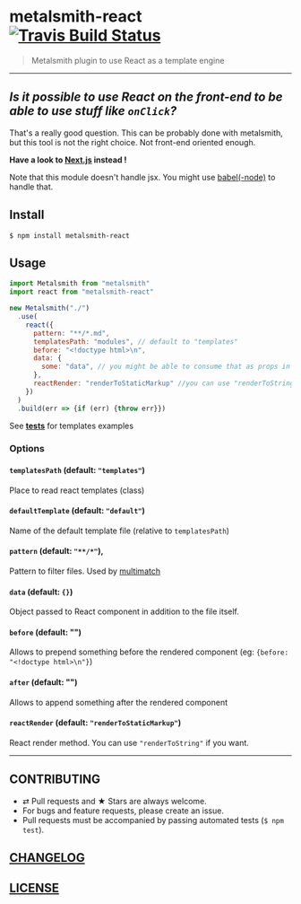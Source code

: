 # metalsmith-react [![Travis Build Status](https://travis-ci.org/MoOx/metalsmith-react.svg)](https://travis-ci.org/MoOx/metalsmith-react)

> Metalsmith plugin to use React as a template engine

---

## _Is it possible to use React on the front-end to be able to use stuff like `onClick`?_

That's a really good question.
This can be probably done with metalsmith, but this tool is not the right choice.
Not front-end oriented enough.

**Have a look to [Next.js](https://nextjs.org) instead !**

Note that this module doesn't handle jsx.
You might use [babel(-node)](http://babeljs.io/) to handle that.

## Install

```console
$ npm install metalsmith-react
```

## Usage

```js
import Metalsmith from "metalsmith"
import react from "metalsmith-react"

new Metalsmith("./")
  .use(
    react({
      pattern: "**/*.md",
      templatesPath: "modules", // default to "templates"
      before: "<!doctype html>\n",
      data: {
        some: "data", // you might be able to consume that as props in the template
      },
      reactRender: "renderToStaticMarkup" //you can use "renderToString" if you want
    })
  )
  .build(err => {if (err) {throw err}})
```

See [__tests__](__tests__) for templates examples

### Options

#### `templatesPath` (default: `"templates"`)

Place to read react templates (class)

#### `defaultTemplate` (default: `"default"`)

Name of the default template file (relative to `templatesPath`)

#### `pattern` (default: `"**/*"`),

Pattern to filter files. Used by [multimatch](https://github.com/sindresorhus/multimatch)

#### `data` (default: `{}`)

Object passed to React component in addition to the file itself.

#### `before` (default: "")

Allows to prepend something before the rendered component (eg: `{before: "<!doctype html>\n"}`)

#### `after` (default: "")

Allows to append something after the rendered component

#### `reactRender` (default: `"renderToStaticMarkup"`)

React render method. You can use `"renderToString"` if you want.

---

## CONTRIBUTING

* ⇄ Pull requests and ★ Stars are always welcome.
* For bugs and feature requests, please create an issue.
* Pull requests must be accompanied by passing automated tests (`$ npm test`).

## [CHANGELOG](CHANGELOG.md)

## [LICENSE](LICENSE)
